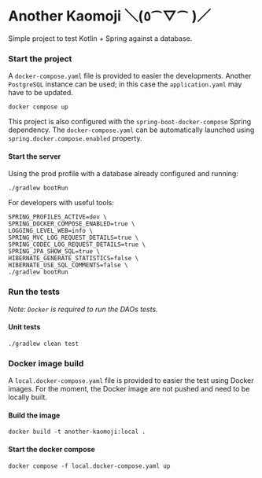 # Another Kaomoji ＼(٥⁀▽⁀ )／

Simple project to test Kotlin + Spring against a database.

### Start the project

A `docker-compose.yaml` file is provided to easier the developments. Another `PostgreSQL` instance can be used; in this
case the `application.yaml` may have to be updated.

```shell
docker compose up
```

This project is also configured with the `spring-boot-docker-compose` Spring dependency. The `docker-compose.yaml` can
be automatically launched using `spring.docker.compose.enabled` property.

#### Start the server

Using the prod profile with a database already configured and running:

```shell
./gradlew bootRun
```

For developers with useful tools:

```shell
SPRING_PROFILES_ACTIVE=dev \
SPRING_DOCKER_COMPOSE_ENABLED=true \
LOGGING_LEVEL_WEB=info \
SPRING_MVC_LOG_REQUEST_DETAILS=true \
SPRING_CODEC_LOG_REQUEST_DETAILS=true \
SPRING_JPA_SHOW_SQL=true \
HIBERNATE_GENERATE_STATISTICS=false \
HIBERNATE_USE_SQL_COMMENTS=false \
./gradlew bootRun
```

### Run the tests

*Note: `Docker` is required to run the DAOs tests.*

#### Unit tests

```shell
./gradlew clean test
```

### Docker image build

A `local.docker-compose.yaml` file is provided to easier the test using Docker images. For the moment, the Docker image
are not pushed and need to be locally built.

#### Build the image

```shell
docker build -t another-kaomoji:local .
```

#### Start the docker compose
```shell
docker compose -f local.docker-compose.yaml up
```
